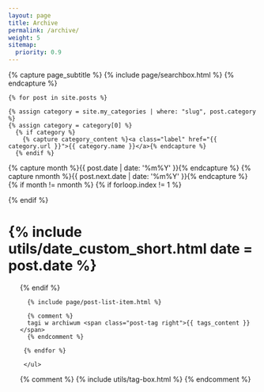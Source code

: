 ```yaml
---
layout: page
title: Archive
permalink: /archive/
weight: 5
sitemap:
  priority: 0.9
---
```


<div class="page">

{% capture page_subtitle %}
{% include page/searchbox.html %}
{% endcapture %}

    {% for post in site.posts %}

    {% assign category = site.my_categories | where: "slug", post.category %}
    {% assign category = category[0] %}
      {% if category %}
        {% capture category_content %}<a class="label" href="{{ category.url }}">{{ category.name }}</a>{% endcapture %}
      {% endif %}

{% capture month %}{{ post.date | date: '%m%Y' }}{% endcapture %}
{% capture nmonth %}{{ post.next.date | date: '%m%Y' }}{% endcapture %}
{% if month != nmonth %}
{% if forloop.index != 1 %}

</ul>
{% endif %}
<h1>{% include utils/date_custom_short.html date = post.date %}</h1>
<ul class="related-posts">
{% endif %}

      {% include page/post-list-item.html %}

      {% comment %}
      tagi w archiwum <span class="post-tag right">{{ tags_content }}</span>
      {% endcomment %}

     {% endfor %}

  	 </ul>

{% comment %}
{% include utils/tag-box.html %}
{% endcomment %}

</div>
